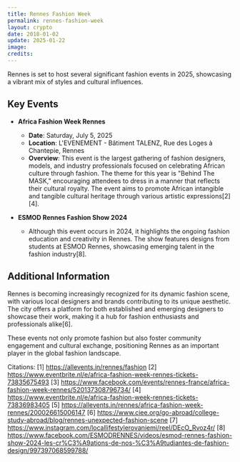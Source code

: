 ```yaml
---
title: Rennes Fashion Week
permalink: rennes-fashion-week
layout: crypto
date: 2018-01-02
update: 2025-01-22
image:
credits:
---
```


Rennes is set to host several significant fashion events in 2025, showcasing a vibrant mix of styles and cultural influences.

## Key Events

- **Africa Fashion Week Rennes**
  - **Date**: Saturday, July 5, 2025
  - **Location**: L'EVENEMENT - Bâtiment TALENZ, Rue des Loges à Chantepie, Rennes
  - **Overview**: This event is the largest gathering of fashion designers, models, and industry professionals focused on celebrating African culture through fashion. The theme for this year is "Behind The MASK," encouraging attendees to dress in a manner that reflects their cultural royalty. The event aims to promote African intangible and tangible cultural heritage through various artistic expressions[2][4].

- **ESMOD Rennes Fashion Show 2024**
  - Although this event occurs in 2024, it highlights the ongoing fashion education and creativity in Rennes. The show features designs from students at ESMOD Rennes, showcasing emerging talent in the fashion industry[8].

## Additional Information

Rennes is becoming increasingly recognized for its dynamic fashion scene, with various local designers and brands contributing to its unique aesthetic. The city offers a platform for both established and emerging designers to showcase their work, making it a hub for fashion enthusiasts and professionals alike[6].

These events not only promote fashion but also foster community engagement and cultural exchange, positioning Rennes as an important player in the global fashion landscape.

Citations:
[1] https://allevents.in/rennes/fashion
[2] https://www.eventbrite.nl/e/africa-fashion-week-rennes-tickets-73835675493
[3] https://www.facebook.com/events/rennes-france/africa-fashion-week-rennes/520137308796734/
[4] https://www.eventbrite.nl/e/africa-fashion-week-rennes-tickets-73836983405
[5] https://allevents.in/rennes/africa-fashion-week-rennes/200026615006147
[6] https://www.ciee.org/go-abroad/college-study-abroad/blog/rennes-unexpected-fashion-scene
[7] https://www.instagram.com/locallifestylerovaniemi/reel/DEcO_Rvoz4r/
[8] https://www.facebook.com/ESMODRENNES/videos/esmod-rennes-fashion-show-2024-les-cr%C3%A9ations-de-nos-%C3%A9tudiantes-de-fashion-design/997397068599788/
